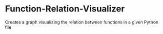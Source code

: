# Function-Relation-Visualizer
 Creates a graph visualizing the relation between functions in a given Python file
